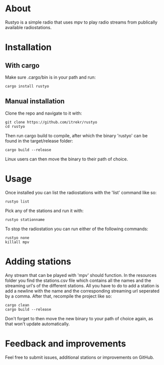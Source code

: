 # About

Rustyo is a simple radio that uses mpv to play radio streams from publically available radiostations.

# Installation

## With cargo

Make sure .cargo/bin is in your path and run:

```
cargo install rustyo
```

## Manual installation

Clone the repo and navigate to it with:

```
git clone https://github.com/itrekr/rustyo
cd rustyo
```

Then run cargo build to compile, after which the binary 'rustyo' can be found in the target/release folder:

```
cargo build --release
```

Linux users can then move the binary to their path of choice.

# Usage

Once installed you can list the radiostations with the 'list' command like so:

```
rustyo list
```

Pick any of the stations and run it with:

```
rustyo stationname
```

To stop the radiostation you can run either of the following commands:

```
rustyo none
killall mpv
```


# Adding stations

Any stream that can be played with 'mpv' should function. In the resources folder you find the stations.csv file which contains all the names and the streaming url's of the different stations. All you have to do to add a station is add a newline with the name and the corresponding streaming url seperated by a comma. After that, recompile the project like so:

```
cargo clean
cargo build --release
```

Don't forget to then move the new binary to your path of choice again, as that won't update automatically.

# Feedback and improvements

Feel free to submit issues, additional stations or improvements on GitHub.
